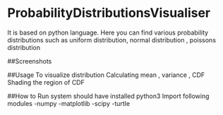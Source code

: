 # ProbabilityDistributionsVisualiser
It is based on python language. Here you can find various probability distributions such as 
uniform distribution, normal distribution , poissons distribution

##Screenshots


##Usage
To visualize distribution 
Calculating mean , variance , CDF
Shading the region of CDF

##How to Run
system should have installed python3
Import following modules
-numpy
-matplotlib
-scipy
-turtle
